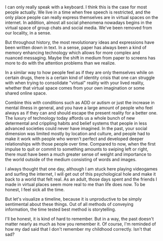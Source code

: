 
I can only really speak with a keyboard. I think this is the case for most people actually. We live in a time when free speech is restricted, and the only place people can really express themselves are in virtual spaces on the internet. In addition, almost all social phenomena nowadays begins in the virtual space of group chats and social media. We've been removed from our locality, in a sense.

But throughout history, the most revolutionary ideas and expressions have been written down in text. In a sense, paper has always been a kind of memory enhancing technology which allows for more complex and nuanced messaging. Maybe the shift in medium from paper to screens has more to do with the attention problems than we realize.

In a similar way to how people feel as if they are only themselves while on certain drugs, there is a certain kind of identity crisis that one can struggle with when trying to consolidate "virtual" reality with your lived reality, whether that virtual space comes from your own imagination or some shared online space.

Combine this with conditions such as ADD or autism or just the increase in mental illness in general, and you have a large amount of people who feel always as if they can and should escape the present reality for a better one. The luxury of technology today affords us a whole bunch of new determental and crippling habits and belief systems that people in less advanced societies could never have imagined. In the past, your social dimension was limited mostly by location and culture, and people had to make it work with people who weren't perfect and developed deeper relationships with those people over time. Compared to now, when the first impulse to quit or commit to something amounts to swiping left or right, there must have been a much greater sense of weight and importance to the world outside of the medium consisting of words and images.

I always thought that one day, although I am stuck here playing videogames and surfing the internet, I will get out of this psychological hole and make it back to a world that felt real. As an adult, those days spent and the friends I made in virtual places seem more real to me than life does now. To be honest, I feel sick all the time.

But let's visualize a timeline, because it is unproductive to be simply sentimental about these things. Out of all methods of conveying information, the time tested best method is storytelling.

I'll be honest, it is kind of hard to remember. But in a way, the past doesn't matter nearly as much as how you remember it. Of course, I'm reminded of how my dad said that I don't remember my childhood correctly. Isn't that sad?









